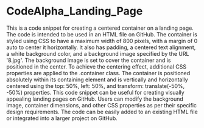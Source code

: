 # CodeAlpha_Landing_Page
 This is a code snippet for creating a centered container on a landing page. The code is intended to be used in an HTML file on GitHub. The container is styled using CSS to have a maximum width of 800 pixels, with a margin of 0 auto to center it horizontally. It also has padding, a centered text alignment, a white background color, and a background image specified by the URL '8.jpg'. The background image is set to cover the container and is positioned in the center.  To achieve the centering effect, additional CSS properties are applied to the .container class. The container is positioned absolutely within its containing element and is vertically and horizontally centered using the top: 50%, left: 50%, and transform: translate(-50%, -50%) properties.  This code snippet can be useful for creating visually appealing landing pages on GitHub. Users can modify the background image, container dimensions, and other CSS properties as per their specific design requirements. The code can be easily added to an existing HTML file or integrated into a larger project on GitHub.
